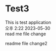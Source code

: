 # Test3
This is test application    
오후 2:22 2023-05-30    
read me file change    
    
readme file change2    
